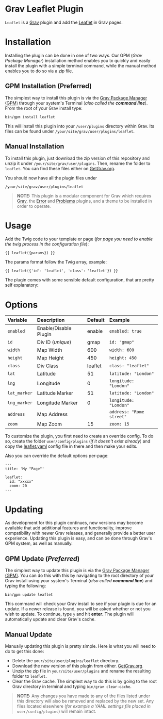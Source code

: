 # Grav Leaflet Plugin

`Leaflet` is a [Grav](http://github.com/getgrav/grav) plugin and add the [Leaflet](http://leaflet.com/) in Grav pages.

# Installation

Installing the plugin can be done in one of two ways. Our GPM (_Grav Package Manager_) installation method enables you to quickly and easily install the plugin with a simple terminal command, while the manual method enables you to do so via a zip file.

## GPM Installation (Preferred)

The simplest way to install this plugin is via the [Grav Package Manager (GPM)](http://learn.getgrav.org/advanced/grav-gpm) through your system's Terminal (_also called the **command line**_).  From the root of your Grav install type:

    bin/gpm install leaflet

This will install this plugin into your `/user/plugins` directory within Grav. Its files can be found under `/your/site/grav/user/plugins/leaflet`.

## Manual Installation

To install this plugin, just download the zip version of this repository and unzip it under `/your/site/grav/user/plugins`. Then, rename the folder to `leaflet`. You can find these files either on [GetGrav.org](http://getgrav.org/downloads/plugins#extras).

You should now have all the plugin files under

    /your/site/grav/user/plugins/leaflet

> **NOTE:** This plugin is a modular component for Grav which requires [Grav](http://github.com/getgrav/grav), the [Error](https://github.com/getgrav/grav-plugin-error) and [Problems](https://github.com/getgrav/grav-plugin-problems) plugins, and a theme to be installed in order to operate.

# Usage

Add the Twig code to your template or page (_for page you need to enable the twig process in the configuration file_):

    {{ leaflet({params}) }}

The params format follow the Twig array, example:

    {{ leaflet({'id': 'leaflet', 'class': 'leaflet'}) }}

The plugin comes with some sensible default configuration, that are pretty self explanatory:

# Options

|      Variable     |       Description       | Default |           Example         |
| :---------------- | :---------------------- | :------ | :------------------------ |
| `enabled`         | Enable/Disable Plugin   | enable  | `enabled: true`           |
| `id`              | Div ID (_unique_)       | gmap    | `id: "gmap"`              |
| `width`           | Map Width               | 600     | `width: 600`              |
| `height`          | Map Height              | 450     | `height: 450`             |
| `class`           | Div Class               | leaflet | `class: "leaflet"`        |
| `lat`             | Latitude                |    51   | `latitude: "London"`      |
| `lng`             | Longitude               |    0    | `longitude: "London"`     |
| `lat_marker`      | Latitude Marker         |    51   | `latitude: "London"`      |
| `lng_marker`      | Longitude Marker        |    0    | `longitude: "London"`     |
| `address`         | Map Address             |         | `address: "Rome street"`  |
| `zoom`            | Map Zoom                | 15      | `zoom: 15`                |

To customize the plugin, you first need to create an override config. To do so, create the folder `user/config/plugins` (_if it doesn't exist already_) and copy the [leaflet.yaml](leaflet.yaml) config file in there and then make your edits.

Also you can override the default options per-page:

    ---
    title: 'My "Page"'

    leaflet:
      id: "xxxxx"
      zoom: 20
    ---


# Updating

As development for this plugin continues, new versions may become available that add additional features and functionality, improve compatibility with newer Grav releases, and generally provide a better user experience. Updating this plugin is easy, and can be done through Grav's GPM system, as well as manually.

## GPM Update (_Preferred_)

The simplest way to update this plugin is via the [Grav Package Manager (GPM)](http://learn.getgrav.org/advanced/grav-gpm). You can do this with this by navigating to the root directory of your Grav install using your system's Terminal (_also called **command line**_) and typing the following:

    bin/gpm update leaflet

This command will check your Grav install to see if your plugin is due for an update. If a newer release is found, you will be asked whether or not you wish to update. To continue, type `y` and hit **enter**. The plugin will automatically update and clear Grav's cache.

## Manual Update

Manually updating this plugin is pretty simple. Here is what you will need to do to get this done:

* Delete the `your/site/user/plugins/leaflet` directory.
* Download the new version of this plugin from either. [GetGrav.org](http://getgrav.org/downloads/plugins#extras).
* Unzip the zip file in `your/site/user/plugins` and rename the resulting folder to `leaflet`.
* Clear the Grav cache. The simplest way to do this is by going to the root Grav directory in terminal and typing `bin/grav clear-cache`.

> **NOTE:** Any changes you have made to any of the files listed under this directory will also be removed and replaced by the new set. Any files located elsewhere (_for example a YAML settings file placed in_ `user/config/plugins`) will remain intact.
